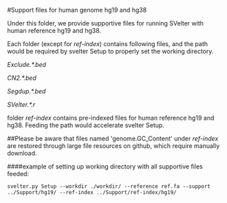 #Support files for human genome hg19 and hg38

Under this folder, we provide supportive files for running SVelter with human reference hg19 and hg38.

Each folder (except for *ref-index*) contains following files, and the path would be required by svelter Setup to properly set the working directory.

_Exclude.*.bed_

_CN2.*.bed_

_Segdup.*.bed_

_SVelter.*.r_


folder *ref-index* contains pre-indexed files for human reference hg19 and hg38. Feeding the path would accelerate svelter Setup.

##Please be aware that files named 'genome.GC_Content' under *ref-index* are restored through large file resources on github, which require manually download.

####example of setting up working directory with all supportive files feeded:
```
svelter.py Setup --workdir ./workdir/ --reference ref.fa --support ../Support/hg19/ --ref-index ../Support/ref-index/hg19/
```
